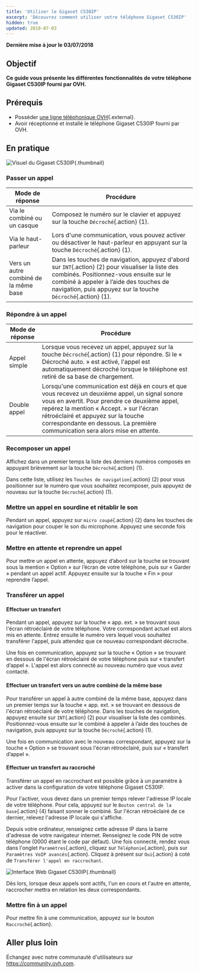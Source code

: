 ```yaml
---
title: 'Utiliser le Gigaset C530IP'
excerpt: 'Découvrez comment utiliser votre téléphone Gigaset C530IP'
hidden: true
updated: 2018-07-03
---
```


**Dernière mise à jour le 03/07/2018**

## Objectif

**Ce guide vous présente les différentes fonctionnalités de votre téléphone Gigaset C530IP fourni par OVH.**

## Prérequis

- Posséder [une ligne téléphonique OVH](https://www.ovhtelecom.fr/telephonie/){.external}.
- Avoir réceptionné et installé le téléphone Gigaset C530IP fourni par OVH.

## En pratique

![Visuel du Gigaset C530IP](images/c530ip.png){.thumbnail}
 
### Passer un appel

|Mode de réponse|Procédure|
|---|---|
|Via le combiné ou un casque|Composez le numéro sur le clavier et appuyez sur la touche `Décroché`{.action} (1).|
|Via le haut-parleur|Lors d'une communication, vous pouvez activer ou désactiver le haut-parleur en appuyant sur la touche `Décroché`{.action} (1).|
|Vers un autre combiné de la même base|Dans les touches de navigation, appuyez d'abord  sur `INT`{.action} (2) pour visualiser la liste des combinés. Positionnez-vous ensuite sur le combiné à appeler à l’aide des touches de navigation, puis appuyez sur la touche `Décroché`{.action} (1).|

### Répondre à un appel

|Mode de réponse|Procédure|
|---|---|
|Appel simple|Lorsque vous recevez un appel, appuyez sur la touche `Décroché`{.action} (1) pour répondre. Si le « Décroché auto. » est activé, l'appel est automatiquement décroché lorsque le téléphone est retiré de sa base de chargement.|
|Double appel|Lorsqu'une communication est déjà en cours et que vous recevez un deuxième appel, un signal sonore vous en avertit. Pour prendre ce deuxième appel, repérez la mention « Accept. » sur l'écran rétroéclairé et appuyez sur la touche correspondante en dessous. La première communication sera alors mise en attente.|

### Recomposer un appel

Affichez dans un premier temps la liste des derniers numéros composés en appuyant brièvement sur la touche `Décroché`{.action} (1).

Dans cette liste, utilisez les `Touches de navigation`{.action} (2) pour vous positionner sur le numéro que vous souhaitez recomposer, puis appuyez de nouveau sur la touche `Décroché`{.action} (1).

### Mettre un appel en sourdine et rétablir le son

Pendant un appel, appuyez sur `micro coupé`{.action} (2) dans les touches de navigation pour couper le son du microphone. Appuyez une seconde fois pour le réactiver.

### Mettre en attente et reprendre un appel

Pour mettre un appel en attente, appuyez d’abord sur la touche se trouvant sous la mention « Option » sur l’écran de votre téléphone, puis sur « Garder » pendant un appel actif. Appuyez ensuite sur la touche « Fin » pour reprendre l’appel.

### Transférer un appel

#### Effectuer un transfert

Pendant un appel, appuyez sur la touche « app. ext. » se trouvant sous l'écran rétroéclairé de votre téléphone. Votre correspondant actuel est alors mis en attente. Entrez ensuite le numéro vers lequel vous souhaitez transférer l'appel, puis attendez que ce nouveau correspondant décroche.

Une fois en communication, appuyez sur la touche « Option » se trouvant en dessous de l'écran rétroéclairé de votre téléphone puis sur « transfert d’appel ». L'appel est alors connecté au nouveau numéro que vous avez contacté.

#### Effectuer un transfert vers un autre combiné de la même base

Pour transférer un appel à autre combiné de la même base, appuyez dans un premier temps sur la touche « app. ext. » se trouvant en dessous de l'écran rétroéclairé de votre téléphone. Dans les touches de navigation, appuyez ensuite sur `INT`{.action} (2) pour visualiser la liste des combinés. Positionnez-vous ensuite sur le combiné à appeler à l’aide des touches de navigation, puis appuyez sur la touche `Décroché`{.action} (1).

Une fois en communication avec le nouveau correspondant, appuyez sur la touche « Option » se trouvant sous l'écran rétroéclairé, puis sur « transfert d’appel ».

#### Effectuer un transfert au raccroché

Transférer un appel en raccrochant est possible grâce à un paramètre à activer dans la configuration de votre téléphone Gigaset C530IP.

Pour l'activer, vous devez dans un premier temps relever l'adresse IP locale de votre téléphone. Pour cela, appuyez sur le `Bouton central de la base`{.action} (4) faisant sonner le combiné. Sur l'écran rétroéclairé de ce dernier, relevez l'adresse IP locale qui s'affiche.

Depuis votre ordinateur, renseignez cette adresse IP dans la barre d'adresse de votre navigateur internet. Renseignez le code PIN de votre téléphone (0000 étant le code par défaut). Une fois connecté, rendez vous dans l'onglet `Paramètres`{.action}, cliquez sur `Téléphonie`{.action}, puis sur `Paramètres VoIP avancés`{.action}. Cliquez à présent sur `Oui`{.action} à coté de `Transférer l'appel en raccrochant`.

![Interface Web Gigaset C530IP](images/c530ip-web.png){.thumbnail}

Dès lors, lorsque deux appels sont actifs, l'un en cours et l'autre en attente, raccrocher mettra en relation les deux correspondants.

### Mettre fin à un appel

Pour mettre fin à une communication, appuyez sur le bouton `Raccroché`{.action}.

## Aller plus loin

Échangez avec notre communauté d'utilisateurs sur <https://community.ovh.com>.
